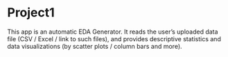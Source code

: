 # Project1

This app is an automatic EDA Generator. It reads the user’s uploaded data file (CSV / Excel / link to such files),
and provides descriptive statistics and data visualizations (by scatter plots / column bars and more).